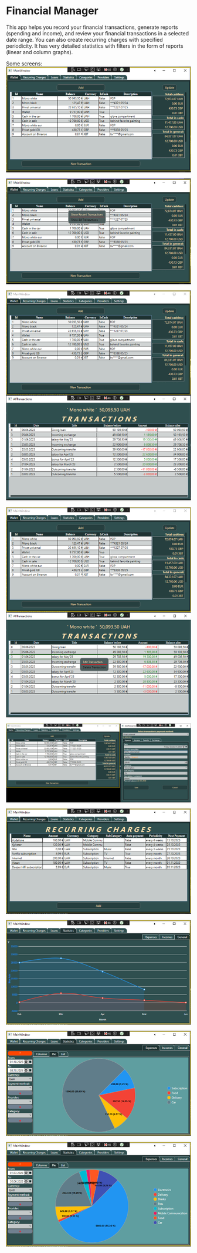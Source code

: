 # Financial Manager

This app helps you record your financial transactions, generate reports (spending and income), and review your financial transactions in a selected date range.
You can also create recurring charges with specified periodicity.
It has very detailed statistics with filters in the form of reports (linear and column graphs).  

Some screens:
![alt text](WpfApp9-MyFinances/screens/Screenshot_01.png "main_menu_1")

![alt text](WpfApp9-MyFinances/screens/Screenshot_02.png "main_menu_2")

![alt text](WpfApp9-MyFinances/screens/Screenshot_03.png "recent_transactions_01")

![alt text](WpfApp9-MyFinances/screens/Screenshot_04.png "recent_transactions_02")

![alt text](WpfApp9-MyFinances/screens/Screenshot_05.png "add_new_transaction")

![alt text](WpfApp9-MyFinances/screens/Screenshot_06.png "recurring_charges")

![alt text](WpfApp9-MyFinances/screens/Screenshot_07.png "stat_general")

![alt text](WpfApp9-MyFinances/screens/Screenshot_08.png "stat_expenses_pie_01")

![alt text](WpfApp9-MyFinances/screens/Screenshot_09.png "stat_expenses_pie_02")
